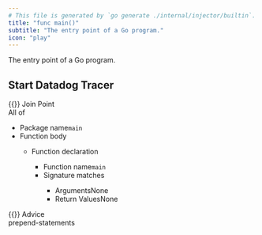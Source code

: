 ```yaml
---
# This file is generated by `go generate ./internal/injector/builtin`. DO NOT EDIT.
title: "func main()"
subtitle: "The entry point of a Go program."
icon: "play"
---
```

The entry point of a Go program.

## Start Datadog Tracer

<div class="hextra-cards hx-mt-4 hx-gap-4 hx-grid" style="--hextra-cards-grid-cols: 1;">
  <div class="aspect hextra-card hx-group hx-flex hx-flex-col hx-justify-start hx-overflow-hidden hx-rounded-lg hx-border hx-border-gray-200 hx-text-current hx-no-underline dark:hx-shadow-none hover:hx-shadow-gray-100 dark:hover:hx-shadow-none hx-shadow-gray-100 active:hx-shadow-sm active:hx-shadow-gray-200 hx-transition-all hx-duration-200">
    <div>
      <span class="hextra-card-icon hx-flex hx-font-semibold hx-items-start hx-gap-2 hx-p-4 hx-text-gray-700 hover:hx-text-gray-900 dark:hx-text-neutral-200 dark:hover:hx-text-neutral-50">
        {{<iconSVG "search-circle">}} Join Point
      </span>
      <div class="root hextra-card-subtitle hx-font-normal hx-px-4 hx-mb-4 hx-mt-2"><div class="join-point all-of">  <span class="type pill">All of</span>  <ul>
    <li class="candidate">
<div class="flex join-point package-name"><span class="type">Package name</span><code>main</code></div>    </li>
    <li class="candidate">
<div class="join-point function-body"><span class="type pill">Function body</span><ul><li><div class="join-point function-declaratop,">
  <span class="type pill">Function declaration</span>
  <ul>
    <li>
<div class="join-point flex function-option fo-name"><span class="type">Function name</span><code>main</code></div>    </li>
    <li>
<div class="join-point function-option fo-signature">
  <span class="type pill">Signature matches</span>
<ul>
    <li class="flex"><span class="type">Arguments</span><span class="value">None</span></li>
    <li class="flex"><span class="type">Return Values</span><span class="value">None</span></li>
</ul>
</div>
    </li>
  </ul>
</div>
</li></ul></div>    </li>
  </ul>
</div>
</div>
    </div>
    <div class="hx-border-t">
      <span class="hextra-card-icon hx-flex hx-font-semibold hx-items-start hx-gap-2 hx-p-4 hx-text-gray-700 hover:hx-text-gray-900 dark:hx-text-neutral-200 dark:hover:hx-text-neutral-50">
        {{<iconSVG "chip">}} Advice
      </span>
      <div class="hextra-card-subtitle hx-font-normal hx-px-4 hx-mb-4 hx-mt-2">prepend-statements</div>
    </div>
  </div>
</div>
